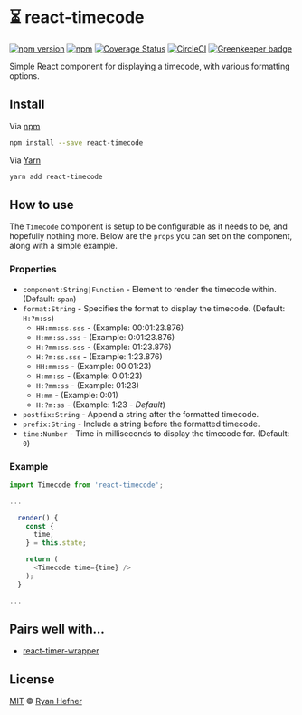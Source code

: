 # ⏳ react-timecode

[![npm version](https://badge.fury.io/js/react-timecode.svg)](https://badge.fury.io/js/clean-react-props)
[![npm](https://img.shields.io/npm/l/express.svg)](LICENSE)
[![Coverage Status](https://coveralls.io/repos/github/ryanhefner/react-timecode/badge.svg?branch=master)](https://coveralls.io/github/ryanhefner/react-timecode?branch=master)
[![CircleCI](https://circleci.com/gh/ryanhefner/react-timecode.svg?style=shield)](https://circleci.com/gh/ryanhefner/react-timecode)
[![Greenkeeper badge](https://badges.greenkeeper.io/ryanhefner/react-timecode.svg)](https://greenkeeper.io/)

Simple React component for displaying a timecode, with various formatting options.

## Install

Via [npm](https://npmjs.com/package/react-timecode)

```sh
npm install --save react-timecode
```

Via [Yarn](https://yarn.fyi/react-timecode)

```sh
yarn add react-timecode
```

## How to use

The `Timecode` component is setup to be configurable as it needs to be, and hopefully
nothing more. Below are the `props` you can set on the component, along with a
simple example.

### Properties

* `component:String|Function` - Element to render the timecode within. (Default: `span`)
* `format:String` - Specifies the format to display the timecode. (Default: `H:?m:ss`)
  * `HH:mm:ss.sss` - (Example: 00:01:23.876)
  * `H:mm:ss.sss` - (Example: 0:01:23.876)
  * `H:?mm:ss.sss` - (Example: 01:23.876)
  * `H:?m:ss.sss` - (Example: 1:23.876)
  * `HH:mm:ss` - (Example: 00:01:23)
  * `H:mm:ss` - (Example: 0:01:23)
  * `H:?mm:ss` - (Example: 01:23)
  * `H:mm` - (Example: 0:01)
  * `H:?m:ss` - (Example: 1:23 - _Default_)
* `postfix:String` - Append a string after the formatted timecode.
* `prefix:String` - Include a string before the formatted timecode.
* `time:Number` - Time in milliseconds to display the timecode for. (Default: `0`)

### Example

```js
import Timecode from 'react-timecode';

...

  render() {
    const {
      time,
    } = this.state;

    return (
      <Timecode time={time} />
    );
  }

...

```

## Pairs well with...

* [react-timer-wrapper](https://github.com/ryanhefner/react-timer-wrapper)

## License

[MIT](LICENSE) © [Ryan Hefner](https://www.ryanhefner.com)
